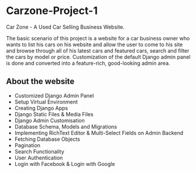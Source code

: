 # Carzone-Project-1

Car Zone - A Used Car Selling Business Website. 

The basic scenario of this project is a website for a car business owner who wants to list his cars on his website and allow the user to come to his site and browse through all of his latest cars and featured cars, search and filter the cars by model or price. Customization of the default Django admin panel is done and converted into a feature-rich, good-looking admin area.

## About the website

- Customized Django Admin Panel
- Setup Virtual Environment
- Creating Django Apps
- Django Static Files & Media Files
- Django Admin Customisation
- Database Schema, Models and Migrations
- Implementing RichText Editor & Multi-Select Fields on Admin Backend
- Fetching Database Objects
- Pagination
- Search Functionality
- User Authentication
- Login with Facebook & Login with Google

